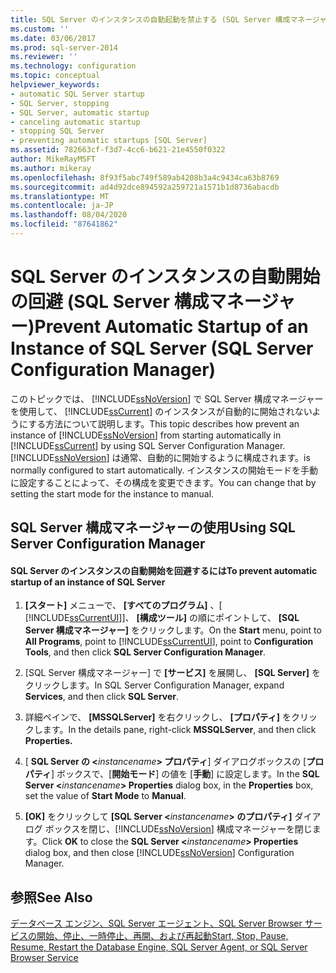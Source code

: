 ```yaml
---
title: SQL Server のインスタンスの自動起動を禁止する (SQL Server 構成マネージャー) |Microsoft Docs
ms.custom: ''
ms.date: 03/06/2017
ms.prod: sql-server-2014
ms.reviewer: ''
ms.technology: configuration
ms.topic: conceptual
helpviewer_keywords:
- automatic SQL Server startup
- SQL Server, stopping
- SQL Server, automatic startup
- canceling automatic startup
- stopping SQL Server
- preventing automatic startups [SQL Server]
ms.assetid: 782663cf-f3d7-4cc6-b621-21e4550f0322
author: MikeRayMSFT
ms.author: mikeray
ms.openlocfilehash: 8f93f5abc749f589ab4208b3a4c9434ca63b8769
ms.sourcegitcommit: ad4d92dce894592a259721a1571b1d8736abacdb
ms.translationtype: MT
ms.contentlocale: ja-JP
ms.lasthandoff: 08/04/2020
ms.locfileid: "87641862"
---
```

# <a name="prevent-automatic-startup-of-an-instance-of-sql-server-sql-server-configuration-manager"></a><span data-ttu-id="0b88a-102">SQL Server のインスタンスの自動開始の回避 (SQL Server 構成マネージャー)</span><span class="sxs-lookup"><span data-stu-id="0b88a-102">Prevent Automatic Startup of an Instance of SQL Server (SQL Server Configuration Manager)</span></span>
  <span data-ttu-id="0b88a-103">このトピックでは、 [!INCLUDE[ssNoVersion](../../includes/ssnoversion-md.md)] で SQL Server 構成マネージャーを使用して、 [!INCLUDE[ssCurrent](../../includes/sscurrent-md.md)] のインスタンスが自動的に開始されないようにする方法について説明します。</span><span class="sxs-lookup"><span data-stu-id="0b88a-103">This topic describes how prevent an instance of [!INCLUDE[ssNoVersion](../../includes/ssnoversion-md.md)] from starting automatically in [!INCLUDE[ssCurrent](../../includes/sscurrent-md.md)] by using SQL Server Configuration Manager.</span></span> [!INCLUDE[ssNoVersion](../../includes/ssnoversion-md.md)] <span data-ttu-id="0b88a-104">は通常、自動的に開始するように構成されます。</span><span class="sxs-lookup"><span data-stu-id="0b88a-104">is normally configured to start automatically.</span></span> <span data-ttu-id="0b88a-105">インスタンスの開始モードを手動に設定することによって、その構成を変更できます。</span><span class="sxs-lookup"><span data-stu-id="0b88a-105">You can change that by setting the start mode for the instance to manual.</span></span>  
  
##  <a name="using-sql-server-configuration-manager"></a><a name="SSMSProcedure"></a> <span data-ttu-id="0b88a-106">SQL Server 構成マネージャーの使用</span><span class="sxs-lookup"><span data-stu-id="0b88a-106">Using SQL Server Configuration Manager</span></span>  
  
#### <a name="to-prevent-automatic-startup-of-an-instance-of-sql-server"></a><span data-ttu-id="0b88a-107">SQL Server のインスタンスの自動開始を回避するには</span><span class="sxs-lookup"><span data-stu-id="0b88a-107">To prevent automatic startup of an instance of SQL Server</span></span>  
  
1.  <span data-ttu-id="0b88a-108">**[スタート]** メニューで、 **[すべてのプログラム]** 、[ [!INCLUDE[ssCurrentUI](../../includes/sscurrentui-md.md)]]、 **[構成ツール]** の順にポイントして、 **[SQL Server 構成マネージャー]** をクリックします。</span><span class="sxs-lookup"><span data-stu-id="0b88a-108">On the **Start** menu, point to **All Programs**, point to [!INCLUDE[ssCurrentUI](../../includes/sscurrentui-md.md)], point to **Configuration Tools**, and then click **SQL Server Configuration Manager**.</span></span>  
  
2.  <span data-ttu-id="0b88a-109">[SQL Server 構成マネージャー] で **[サービス]** を展開し、 **[SQL Server]** をクリックします。</span><span class="sxs-lookup"><span data-stu-id="0b88a-109">In SQL Server Configuration Manager, expand **Services**, and then click **SQL Server**.</span></span>  
  
3.  <span data-ttu-id="0b88a-110">詳細ペインで、 **[MSSQLServer]** を右クリックし、 **[プロパティ]** をクリックします。</span><span class="sxs-lookup"><span data-stu-id="0b88a-110">In the details pane, right-click **MSSQLServer**, and then click **Properties.**</span></span>  
  
4.  <span data-ttu-id="0b88a-111">[ **SQL Server の \<**_instancename_**> プロパティ**] ダイアログボックスの [**プロパティ**] ボックスで、[**開始モード**] の値を [**手動**] に設定します。</span><span class="sxs-lookup"><span data-stu-id="0b88a-111">In the **SQL Server \<**_instancename_**> Properties** dialog box, in the **Properties** box, set the value of **Start Mode** to **Manual**.</span></span>  
  
5.  <span data-ttu-id="0b88a-112">**[OK]** をクリックして **[SQL Server \<**_instancename_**> のプロパティ]** ダイアログ ボックスを閉じ、[!INCLUDE[ssNoVersion](../../includes/ssnoversion-md.md)] 構成マネージャーを閉じます。</span><span class="sxs-lookup"><span data-stu-id="0b88a-112">Click **OK** to close the **SQL Server \<**_instancename_**> Properties** dialog box, and then close [!INCLUDE[ssNoVersion](../../includes/ssnoversion-md.md)] Configuration Manager.</span></span>  
  
## <a name="see-also"></a><span data-ttu-id="0b88a-113">参照</span><span class="sxs-lookup"><span data-stu-id="0b88a-113">See Also</span></span>  
 [<span data-ttu-id="0b88a-114">データベース エンジン、SQL Server エージェント、SQL Server Browser サービスの開始、停止、一時停止、再開、および再起動</span><span class="sxs-lookup"><span data-stu-id="0b88a-114">Start, Stop, Pause, Resume, Restart the Database Engine, SQL Server Agent, or SQL Server Browser Service</span></span>](start-stop-pause-resume-restart-sql-server-services.md)  
  
  
